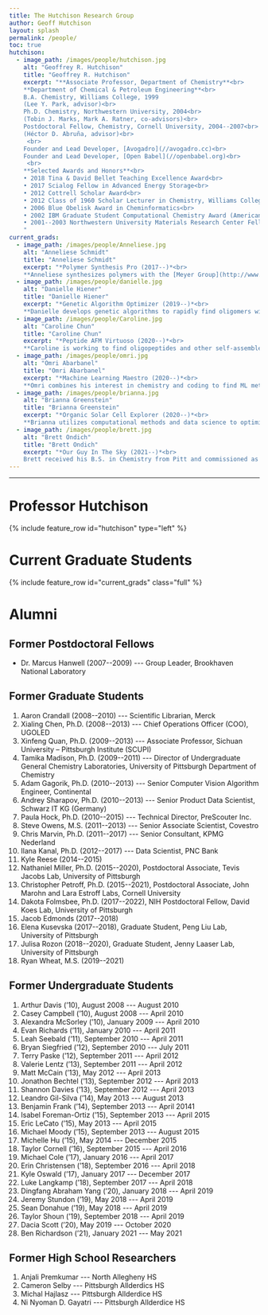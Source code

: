 ```yaml
---
title: The Hutchison Research Group
author: Geoff Hutchison
layout: splash
permalink: /people/
toc: true
hutchison:
  - image_path: /images/people/hutchison.jpg
    alt: "Geoffrey R. Hutchison"
    title: "Geoffrey R. Hutchison"
    excerpt: "**Associate Professor, Department of Chemistry**<br>
    **Department of Chemical & Petroleum Engineering**<br>
    B.A. Chemistry, Williams College, 1999
    (Lee Y. Park, advisor)<br>
    Ph.D. Chemistry, Northwestern University, 2004<br>
    (Tobin J. Marks, Mark A. Ratner, co-advisors)<br>
    Postdoctoral Fellow, Chemistry, Cornell University, 2004--2007<br>
    (Héctor D. Abruña, advisor)<br>
     <br>
    Founder and Lead Developer, [Avogadro](//avogadro.cc)<br>
    Founder and Lead Developer, [Open Babel](//openbabel.org)<br>
     <br>
    **Selected Awards and Honors**<br>
    • 2018 Tina & David Bellet Teaching Excellence Award<br>
    • 2017 Scialog Fellow in Advanced Energy Storage<br>
    • 2012 Cottrell Scholar Award<br>
    • 2012 Class of 1960 Scholar Lecturer in Chemistry, Williams College<br>
    • 2006 Blue Obelisk Award in Cheminformatics<br>
    • 2002 IBM Graduate Student Computational Chemistry Award (American Chemical Society)<br>
    • 2001--2003 Northwestern University Materials Research Center Fellowship<br>
    "
current_grads:
  - image_path: /images/people/Anneliese.jpg
    alt: "Anneliese Schmidt"
    title: "Anneliese Schmidt"
    excerpt: "*Polymer Synthesis Pro (2017--)*<br>
    **Anneliese synthesizes polymers with the [Meyer Group](http://www.meyer-chemistry.com), designing conjugated, polarizable sequenced oligomers for high capacitance energy storage.** Anneliese received her B.S. in chemistry from the University of South Carolina Upstate, with industrial research at Milliken and Company, where she synthesized small molecules as additives to improve various polymers’ properties, e.g. toughness or permeability.  The goal of my current project is to understand how the sequence of polymer side chains affects the dielectric constant of the polymer."
  - image_path: /images/people/danielle.jpg
    alt: "Danielle Hiener"
    title: "Danielle Hiener"
    excerpt: "*Genetic Algorithm Optimizer (2019--)*<br>
    **Danielle develops genetic algorithms to rapidly find oligomers with interesting electronic structure properties.** Danielle grew up in the Pittsburgh region and attended Grove City College, where she earned her B.S. in Chemistry. As an undergrad, she participated in computational research exploring temporary anion states. She enjoys sewing and ballroom/swing dancing."
  - image_path: /images/people/Caroline.jpg
    alt: "Caroline Chun"
    title: "Caroline Chun"
    excerpt: "*Peptide AFM Virtuoso (2020--)*<br>
    **Caroline is working to find oligopeptides and other self-assembled monolayers with piezo activity using piezo-force microscopy (PFM/AFM) and calculations.** Caroline grew up in Philadelphia, South Korea, and Virginia and received a B.S. in Chemistry from the University of Virginia. Some of her interests include traveling, strolling around, and reading magical realism literature."
  - image_path: /images/people/omri.jpg
    alt: "Omri Abarbanel"
    title: "Omri Abarbanel"
    excerpt: "*Machine Learning Maestro (2020--)*<br>
    **Omri combines his interest in chemistry and coding to find ML methods for rapid screening of complex molecular properties.** Omri was born in Israel and moved to the United States in 2011. He received his B.S. in Chemistry from CUNY Hunter College in 2017, and did a research internship on second harmonic generation imaging of peptide self-assembly structures with Dr. Rein Ulijn at CUNY Advanced Science Research Center. After that, he moved to Pittsburgh in 2018 to start his graduate program in Chemistry at the University of Pittsburgh."
  - image_path: /images/people/brianna.jpg
    alt: "Brianna Greenstein"
    title: "Brianna Greenstein"
    excerpt: "*Organic Solar Cell Explorer (2020--)*<br>
    **Brianna utilizes computational methods and data science to optimize organic solar cells.** Brianna grew up in New York and received her B.S. in Chemistry from SUNY Binghamton University, where she did research on metal alloy nanoparticles as catalysts for CO<sub>2</sub> reduction. Here at Pitt, she was lured away from nanoparticle research during the COVID-19 lockdown. During her free time she enjoys painting and drawing."
  - image_path: /images/people/brett.jpg
    alt: "Brett Ondich"
    title: "Brett Ondich"
    excerpt: "*Our Guy In The Sky (2021--)*<br>
    Brett received his B.S. in Chemistry from Pitt and commissioned as an officer in the Air Force in 2018. After spending three years in Florida working as a CBRNE Engineering Analyst, Brett is excited to return to Pitt through the Air Force’s Advanced Academic Degree program. During his free time, Brett enjoys attending as many Pitt sporting events as possible and reading."
---
```

---

# Professor Hutchison

{% include feature_row id="hutchison" type="left" %}

# Current Graduate Students

{% include feature_row id="current_grads" class="full" %}

# Alumni

## Former Postdoctoral Fellows

- Dr. Marcus Hanwell (2007--2009) --- Group Leader, Brookhaven National Laboratory

## Former Graduate Students

1. Aaron Crandall (2008--2010) --- Scientific Librarian, Merck
2. Xialing Chen, Ph.D. (2008--2013) --- Chief Operations Officer (COO), UGOLED
3. Xinfeng Quan, Ph.D. (2009--2013) --- Associate Professor, Sichuan University – Pittsburgh Institute (SCUPI)
4. Tamika Madison, Ph.D. (2009--2011) --- Director of Undergraduate General Chemistry Laboratories, University of Pittsburgh Department of Chemistry
5. Adam Gagorik, Ph.D.	 (2010--2013) --- Senior Computer Vision Algorithm Engineer, Continental
6. Andrey Sharapov, Ph.D. (2010--2013) --- Senior Product Data Scientist, Schwarz IT KG (Germany)
7. Paula Hock, Ph.D.	(2010--2015) --- Technical Director, PreScouter Inc.
8. Steve Owens, M.S.	(2011--2013) --- Senior Associate Scientist, Covestro
9. Chris Marvin, Ph.D.	(2011--2017) --- Senior Consultant, KPMG Nederland
10. Ilana Kanal, Ph.D. (2012--2017) --- Data Scientist, PNC Bank
11. Kyle Reese (2014--2015)
12. Nathaniel Miller, Ph.D.	(2015--2020), Postdoctoral Associate, Tevis Jacobs Lab, University of Pittsburgh
13. Christopher Petroff, Ph.D. (2015--2021), Postdoctoral Associate, John Marohn and Lara Estroff Labs, Cornell University
14. Dakota Folmsbee, Ph.D. (2017--2022), NIH Postdoctoral Fellow, David Koes Lab, University of Pittsburgh
15. Jacob Edmonds (2017--2018)
16. Elena Kusevska	(2017--2018), Graduate Student, Peng Liu Lab, University of Pittsburgh
17. Julisa Rozon (2018--2020), Graduate Student, Jenny Laaser Lab, University of Pittsburgh
18. Ryan Wheat, M.S. (2019--2021)

## Former Undergraduate Students

1. Arthur Davis (’10),		August 2008 --- August 2010
2. Casey Campbell (’10),		August 2008 --- April 2010
3. Alexandra McSorley (’10),		January 2009 --- April 2010
4. Evan Richards (’11),		January 2010 --- April 2011
5. Leah Seebald (’11),		September 2010 --- April 2011
6. Bryan Siegfried (’12),		September 2010 --- July 2011
7. Terry Paske (’12),		September 2011 --- April 2012
8. Valerie Lentz (’13),		September 2011 --- April 2012
9. Matt McCain (’13),		May 2012 --- April 2013
10. Jonathon Bechtel (’13),		September 2012 --- April 2013
11. Shannon Davies (’13),	September 2012 --- April 2013
12. Leandro Gil-Silva (’14),		May 2013 --- August 2013
13. Benjamin Frank (’14),		September 2013 --- April 20141
14. Isabel Foreman-Ortiz (’15),		September 2013 --- April 2015
15. Eric LeCato (’15),		May 2013 --- April 2015
16. Michael Moody (’15),		September 2013 --- August 2015
17. Michelle Hu (’15),		May 2014 --- December 2015
18. Taylor Cornell (’16),		September 2015 --- April 2016
19. Michael Cole (’17),		January 2016 --- April 2017
20. Erin Christensen (’18),		September 2016 --- April 2018
21. Kyle Oswald (’17),		January 2017 --- December 2017
22. Luke Langkamp (’18),		September 2017 --- April 2018
23. Dingfang Abraham Yang (’20),		January 2018 --- April 2019
24. Jeremy Stundon (’19),		May 2018 --- April 2019
25. Sean Donahue (’19),		May 2018 --- April 2019
26. Taylor Shoun (’19),		September 2018 --- April 2019
27. Dacia Scott (’20),		May 2019 --- October 2020
28. Ben Richardson (’21),    January 2021 --- May 2021

## Former High School Researchers

1. Anjali Premkumar --- North Allegheny HS
2. Cameron Selby --- Pittsburgh Allderdics HS
3. Michal Hajlasz --- Pittsburgh Allderdice HS
4. Ni Nyoman D. Gayatri --- Pittsburgh Allderdice HS

